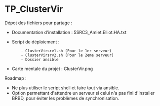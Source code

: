 # TP_ClusterVir



Dépot des fichiers pour partage :
  - Documentation d'installation : 5SRC3_Amiet.Elliot.HA.txt
  - Script de déploiement : 
           
            - ClusterVirsrv1.sh (Pour le 1er serveur)
            - ClusterVirsrv2.sh (Pour le 2eme serveur)
            - Dossier ansible          
            
  - Carte mentale du projet : ClusterVir.png



Roadmap :
  - Ne plus utiliser le script shell et faire tout via ansible.
  - Option permettant d'attendre un serveur si celui n'a pas fini d'installer BRBD, pour éviter les problèmes de synchronisation.
